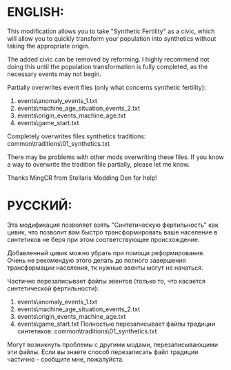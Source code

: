 # ENGLISH:

This modification allows you to take "Synthetic Fertility" as a civic, which will allow you to quickly transform your population into synthetics without taking the appropriate origin.

The added civic can be removed by reforming. I highly recommend not doing this until the population transformation is fully completed, as the necessary events may not begin.

Partially overwrites event files (only what concerns synthetic fertility):
1. events\anomaly_events_1.txt
2. events\machine_age_situation_events_2.txt
3. events\origin_events_machine_age.txt
4. events\game_start.txt

Completely overwrites files synthetics traditions:
common\traditions\01_synthetics.txt

There may be problems with other mods overwriting these files.
If you know a way to overwrite the tradition file partially, please let me know.

Thanks MingCR from Stellaris Modding Den for help!

# РУССКИЙ:

Эта модификация позволяет взять "Синтетическую фертильность" как цивик, что позволит вам быстро трансформировать ваше население в синтетиков не беря при этом соответствующее происхождение.

Добавленный цивик можно убрать при помощи реформирования. Очень не рекомендую этого делать до полного завершения трансформации населения, тк нужные эвенты могут не начаться.

Частично перезаписывает файлы эвентов (только то, что касается синтетической фертильности):
1. events\anomaly_events_1.txt
2. events\machine_age_situation_events_2.txt
3. events\origin_events_machine_age.txt
4. events\game_start.txt
Полностью перезаписывает файлы традиции синтетиков:
common\traditions\01_synthetics.txt

Могут возникнуть проблемы с другими модами, перезаписывающими эти файлы.
Если вы знаете способ перезаписать файл традиции частично - сообщите мне, пожалуйста. 